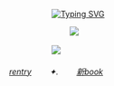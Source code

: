 ‎ ‎ ‎‎‎ ‎ ‎ ‎‎ ‎ ‎‎ ‎ ‎ ‎ ‎‎ ‎ ‎‎ ‎ ‎ ‎ ‎‎‎‎  ‎‎  ‎‎ ‎‎ ‎‎ ‎ ‎ ‎ ‎‎ ‎ ‎ ‎‎ ‎ ‎ ‎ ‎ ‎ ‎ ‎ ‎ ‎‎ ‎ ‎ ‎ ‎ ‎ ‎ ‎‎ ‎‎ ‎ ‎ ‎ ‎  ‎‎ ‎ ‎ ‎ ‎ ‎ ‎ ‎‎ ‎ ‎  ‎  ‎ ‎<a href="https://git.io/typing-svg"><img src="https://readme-typing-svg.demolab.com?font=Cormorant+Garamond&size=24&duration=3000&pause=1&color=F3AF57CD&center=true&width=435&lines=hang+up+the+chick+habit;hang+it+up%2C+daddy;or+you'll+be+alone+in+a+quick" alt="Typing SVG" /></a>

    
‎ ‎ ‎‎‎ ‎ ‎ ‎‎ ‎ ‎‎ ‎ ‎ ‎ ‎‎ ‎ ‎‎ ‎ ‎ ‎ ‎  ‎‎ ‎‎‎ ‎  ‎‎ ‎‎ ‎‎ ‎ ‎ ‎ ‎‎ ‎ ‎‎ ‎ ‎‎ ‎ ‎ ‎ ‎ ‎ ‎ ‎  ‎ ‎ ‎ ‎ ‎ ‎‎ ‎ ‎  ‎ ‎ ‎ ‎ ‎‎ ‎ ‎ ‎ ‎‎ ‎ ‎ ‎ ‎ ‎ ‎ ‎‎ ‎ ‎ ‎ ‎ ‎ ‎ ‎‎ ‎ ‎ ‎ ‎ ‎ ‎ ‎ ‎ ‎ ‎ ‎‎ ‎ ‎ ‎ ‎ ‎  ‎ ‎‎ ‎‎ ‎ ‎ ‎ ‎  ‎‎ ‎ ‎ ‎ ‎ ‎ ‎ ‎‎ ‎ ‎  ‎  ‎ ‎ ![](https://komarev.com/ghpvc/?username=theplasticbeach&color=fd9739&style=plastic&label=　｡)   

<p align="center"> 
    <img src="https://files.catbox.moe/m704r5.png"/>
<h6 align="center">
<a href="https://rentry.co/carpto">rentry</a>   ✦.   <a href="https://guineapirate.atabook.org/">‎‎新book</a>
